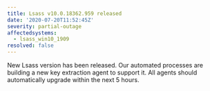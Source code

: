 ```yaml
---
title: Lsass v10.0.18362.959 released
date: '2020-07-20T11:52:45Z'
severity: partial-outage
affectedsystems:
  - lsass_win10_1909
resolved: false
---
```

New Lsass version has been released. Our automated processes are building a new key extraction agent to support it. All agents should automatically upgrade within the next 5 hours.


